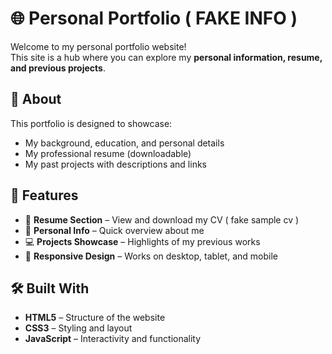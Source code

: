 # 🌐 Personal Portfolio ( FAKE INFO )

Welcome to my personal portfolio website!  
This site is a hub where you can explore my **personal information, resume, and previous projects**.  

## 📖 About
This portfolio is designed to showcase:
- My background, education, and personal details  
- My professional resume (downloadable)  
- My past projects with descriptions and links  

## 🚀 Features
- 📝 **Resume Section** – View and download my CV  ( fake  sample cv )
- 👤 **Personal Info** – Quick overview about me  
- 💻 **Projects Showcase** – Highlights of my previous works  
- 📱 **Responsive Design** – Works on desktop, tablet, and mobile  

## 🛠️ Built With
- **HTML5** – Structure of the website  
- **CSS3** – Styling and layout  
- **JavaScript** – Interactivity and functionality  
